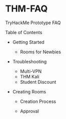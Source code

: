 # THM-FAQ
TryHackMe Prototype FAQ

Table of Contents

- Getting Started

  - Rooms for Newbies

- Troubleshooting

  - Multi-VPN
  - THM Kali
  - Student Discount

- Creating Rooms

  - Creation Process

  - Approval

    

